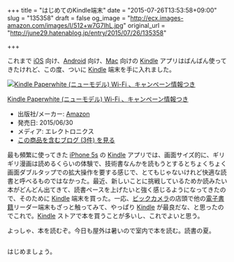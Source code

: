 +++
title = "はじめてのKindle端末"
date = "2015-07-26T13:53:58+09:00"
slug = "135358"
draft = false
og_image = "http://ecx.images-amazon.com/images/I/512+w7G7IhL.jpg"
original_url = "http://june29.hatenablog.jp/entry/2015/07/26/135358"

+++

<p>これまで <a class="keyword" href="http://d.hatena.ne.jp/keyword/iOS">iOS</a> 向け、<a class="keyword" href="http://d.hatena.ne.jp/keyword/Android">Android</a> 向け、<a class="keyword" href="http://d.hatena.ne.jp/keyword/Mac">Mac</a> 向けの <a class="keyword" href="http://d.hatena.ne.jp/keyword/Kindle">Kindle</a> アプリはばんばん使ってきたけれど、この度、ついに <a class="keyword" href="http://d.hatena.ne.jp/keyword/Kindle">Kindle</a> 端末を手に入れました。</p>

<p></p>
<div class="hatena-asin-detail">
<a href="http://www.amazon.co.jp/exec/obidos/ASIN/B00QJDQM9U/cameralady-22/"><img src="http://ecx.images-amazon.com/images/I/512%2Bw7G7IhL._SL160_.jpg" class="hatena-asin-detail-image" alt="Kindle Paperwhite (ニューモデル) Wi-Fi 、キャンペーン情報つき" title="Kindle Paperwhite (ニューモデル) Wi-Fi 、キャンペーン情報つき"></a><div class="hatena-asin-detail-info">
<p class="hatena-asin-detail-title"><a href="http://www.amazon.co.jp/exec/obidos/ASIN/B00QJDQM9U/cameralady-22/">Kindle Paperwhite (ニューモデル) Wi-Fi 、キャンペーン情報つき</a></p>
<ul>
<li>
<span class="hatena-asin-detail-label">出版社/メーカー:</span> <a class="keyword" href="http://d.hatena.ne.jp/keyword/Amazon">Amazon</a>
</li>
<li>
<span class="hatena-asin-detail-label">発売日:</span> 2015/06/30</li>
<li>
<span class="hatena-asin-detail-label">メディア:</span> エレクトロニクス</li>
<li><a href="http://d.hatena.ne.jp/asin/B00QJDQM9U/cameralady-22" target="_blank">この商品を含むブログ (3件) を見る</a></li>
</ul>
</div>
<div class="hatena-asin-detail-foot"></div>
</div>

<p>最も頻繁に使ってきた <a class="keyword" href="http://d.hatena.ne.jp/keyword/iPhone%205s">iPhone 5s</a> の <a class="keyword" href="http://d.hatena.ne.jp/keyword/Kindle">Kindle</a> アプリでは、画面サイズ的に、ギリギリ漫画は読めるくらいの体験で、技術書なんかを読もうとするとちょくちょく画面ダブルタップでの拡大操作を要する感じで、とてもじゃないけれど快適な読書と呼べるものではなかった。最近、新しいことに挑戦しているためか読みたい本がどんどん出てきて、読書ペースを上げたいと強く感じるようになってきたので、そのために <a class="keyword" href="http://d.hatena.ne.jp/keyword/Kindle">Kindle</a> 端末を買った。一応、<a class="keyword" href="http://d.hatena.ne.jp/keyword/%A5%D3%A5%C3%A5%AF%A5%AB%A5%E1%A5%E9">ビックカメラ</a>の店頭で他の<a class="keyword" href="http://d.hatena.ne.jp/keyword/%C5%C5%BB%D2%BD%F1%C0%D2">電子書籍</a>リーダー端末もざっと触ってみて、やっぱり <a class="keyword" href="http://d.hatena.ne.jp/keyword/Kindle">Kindle</a> が最良だな、と思ったのでこれで。<a class="keyword" href="http://d.hatena.ne.jp/keyword/Kindle">Kindle</a> ストアで本を買うことが多いし、これでよいと思う。</p>

<p>よっしゃ、本を読むぞ。今日も屋外は暑いので室内で本を読む。読書の夏。</p>

<p><a href="https://instagram.com/p/5ldh49qpKq/"><img src="https://instagram.com/p/5ldh49qpKq/media/?size=l" alt=""></a></p>

<p>はじめましょう。</p>
